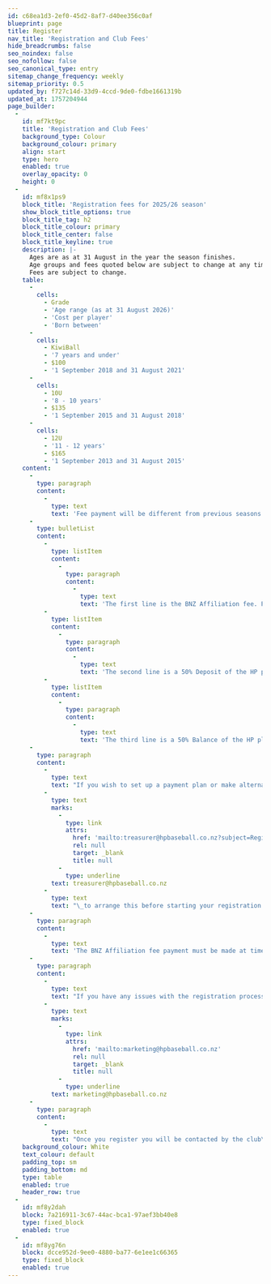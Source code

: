 ```yaml
---
id: c68ea1d3-2ef0-45d2-8af7-d40ee356c0af
blueprint: page
title: Register
nav_title: 'Registration and Club Fees'
hide_breadcrumbs: false
seo_noindex: false
seo_nofollow: false
seo_canonical_type: entry
sitemap_change_frequency: weekly
sitemap_priority: 0.5
updated_by: f727c14d-33d9-4ccd-9de0-fdbe1661319b
updated_at: 1757204944
page_builder:
  -
    id: mf7kt9pc
    title: 'Registration and Club Fees'
    background_type: Colour
    background_colour: primary
    align: start
    type: hero
    enabled: true
    overlay_opacity: 0
    height: 0
  -
    id: mf8x1ps9
    block_title: 'Registration fees for 2025/26 season'
    show_block_title_options: true
    block_title_tag: h2
    block_title_colour: primary
    block_title_center: false
    block_title_keyline: true
    description: |-
      Ages are as at 31 August in the year the season finishes.
      Age groups and fees quoted below are subject to change at any time.
      Fees are subject to change.
    table:
      -
        cells:
          - Grade
          - 'Age range (as at 31 August 2026)'
          - 'Cost per player'
          - 'Born between'
      -
        cells:
          - KiwiBall
          - '7 years and under'
          - $100
          - '1 September 2018 and 31 August 2021'
      -
        cells:
          - 10U
          - '8 - 10 years'
          - $135
          - '1 September 2015 and 31 August 2018'
      -
        cells:
          - 12U
          - '11 - 12 years'
          - $165
          - '1 September 2013 and 31 August 2015'
    content:
      -
        type: paragraph
        content:
          -
            type: text
            text: 'Fee payment will be different from previous seasons. Previously the club took the BNZ affiliation fee portion and paid this to BNZ on your behalf. This is now being paid directly to BNZ at the time of registration. When you get to the end of the registration form there will be 3 payment lines visible (based on the age of the player being registered)'
      -
        type: bulletList
        content:
          -
            type: listItem
            content:
              -
                type: paragraph
                content:
                  -
                    type: text
                    text: 'The first line is the BNZ Affiliation fee. Payment for this is required at time of registration'
          -
            type: listItem
            content:
              -
                type: paragraph
                content:
                  -
                    type: text
                    text: 'The second line is a 50% Deposit of the HP player fee. Payment for this is required at time of registration'
          -
            type: listItem
            content:
              -
                type: paragraph
                content:
                  -
                    type: text
                    text: 'The third line is a 50% Balance of the HP player fee. Payment for this is optional at time of registration. If not paid at the time of registration, the balance of fees is required to be paid by 4/10/25.'
      -
        type: paragraph
        content:
          -
            type: text
            text: "If you wish to set up a payment plan or make alternative arrangements for payment, please email\_"
          -
            type: text
            marks:
              -
                type: link
                attrs:
                  href: 'mailto:treasurer@hpbaseball.co.nz?subject=Registration%20fee%20payment%20program'
                  rel: null
                  target: _blank
                  title: null
              -
                type: underline
            text: treasurer@hpbaseball.co.nz
          -
            type: text
            text: "\_to arrange this before starting your registration. You will be provided a promo code so you can register and checkout without paying the required 50% deposit."
      -
        type: paragraph
        content:
          -
            type: text
            text: 'The BNZ Affiliation fee payment must be made at time of registration. We are not able to provide alternative payment options on this'
      -
        type: paragraph
        content:
          -
            type: text
            text: "If you have any issues with the registration process, or if you have any questions. Please reach out for assistance.\_"
          -
            type: text
            marks:
              -
                type: link
                attrs:
                  href: 'mailto:marketing@hpbaseball.co.nz'
                  rel: null
                  target: _blank
                  title: null
              -
                type: underline
            text: marketing@hpbaseball.co.nz
      -
        type: paragraph
        content:
          -
            type: text
            text: "Once you register you will be contacted by the club\_with information on Spring Training and also the plans for the season ahead.\_"
    background_colour: White
    text_colour: default
    padding_top: sm
    padding_bottom: md
    type: table
    enabled: true
    header_row: true
  -
    id: mf8y2dah
    block: 7a216911-3c67-44ac-bca1-97aef3bb40e8
    type: fixed_block
    enabled: true
  -
    id: mf8yg76n
    block: dcce952d-9ee0-4880-ba77-6e1ee1c66365
    type: fixed_block
    enabled: true
---
```


